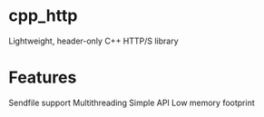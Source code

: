 # cpp_http
Lightweight, header-only C++ HTTP/S library

# Features

Sendfile support
Multithreading
Simple API
Low memory footprint
